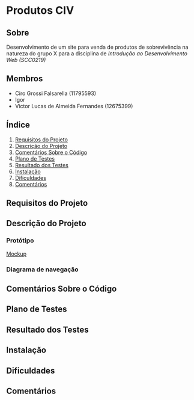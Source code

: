 # Produtos CIV

## Sobre
Desenvolvimento de um site para venda de produtos de sobrevivência na natureza do grupo X para a disciplina de *Introdução ao Desenvolvimento Web (SCC0219)*

## Membros
- Ciro Grossi Falsarella (11795593)
- Igor
- Victor Lucas de Almeida Fernandes (12675399)

## Índice

1. [Requisitos do Projeto](#requisitos-do-projeto)
2. [Descrição do Projeto](#descrição-do-projeto)
3. [Comentários Sobre o Código](#comentários-sobre-o-código)
4. [Plano de Testes](#plano-de-testes)
5. [Resultado dos Testes](#resultado-dos-testes)
6. [Instalação](#instalação)
7. [Dificuldades](#dificuldades)
8. [Comentários](#comentários)

## Requisitos do Projeto

## Descrição do Projeto

### Protótipo
[Mockup](https://www.figma.com/file/siLObvOLBpuLddesvKvt6G/CIV-Supermercado?type=design&node-id=0-1&t=DhpJVCUC9WX31jai-0)

### Diagrama de navegação

## Comentários Sobre o Código

## Plano de Testes

## Resultado dos Testes

## Instalação

## Dificuldades

## Comentários


